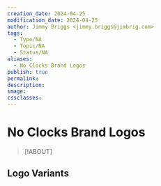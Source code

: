 ```yaml
---
creation_date: 2024-04-25
modification_date: 2024-04-25
author: Jimmy Briggs <jimmy.briggs@jimbrig.com>
tags:
  - Type/NA
  - Topic/NA
  - Status/NA
aliases:
  - No Clocks Brand Logos
publish: true
permalink:
description:
image:
cssclasses:
---
```


# No Clocks Brand Logos

> [!ABOUT]




## Logo Variants